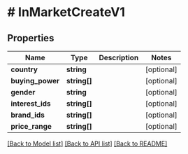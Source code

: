 # # InMarketCreateV1

## Properties

Name | Type | Description | Notes
------------ | ------------- | ------------- | -------------
**country** | **string** |  | [optional]
**buying_power** | **string[]** |  | [optional]
**gender** | **string** |  | [optional]
**interest_ids** | **string[]** |  | [optional]
**brand_ids** | **string[]** |  | [optional]
**price_range** | **string[]** |  | [optional]

[[Back to Model list]](../../README.md#models) [[Back to API list]](../../README.md#endpoints) [[Back to README]](../../README.md)
